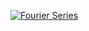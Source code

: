 
[![Fourier Series](https://res.cloudinary.com/marcomontalbano/image/upload/v1635578158/video_to_markdown/images/youtube--ENrQNiXfaLk-c05b58ac6eb4c4700831b2b3070cd403.jpg)](https://www.youtube.com/watch?v=ENrQNiXfaLk "Fourier Series")
